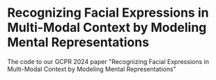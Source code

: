 # Recognizing Facial Expressions in Multi-Modal Context by Modeling Mental Representations

The code to our GCPR 2024 paper "Recognizing Facial Expressions in Multi-Modal Context by Modeling Mental Representations"
